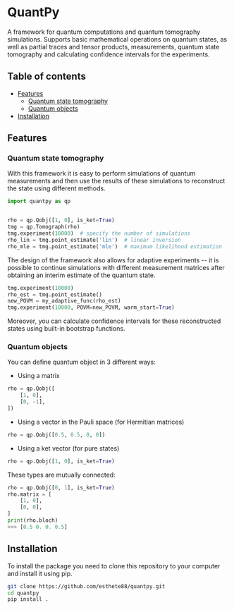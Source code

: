 # QuantPy

A framework for quantum computations and quantum tomography simulations. Supports basic mathematical operations on quantum states, as well as partial traces and tensor products, measurements, quantum state tomography and calculating confidence intervals for the experiments.

## Table of contents

- [Features](#features)
    - [Quantum state tomography](#quantum-state-tomography)
    - [Quantum objects](#quantum-objects)
- [Installation](#installation)

## Features

### Quantum state tomography

With this framework it is easy to perform simulations of quantum measurements and then use the results of these simulations to reconstruct the state using different methods.
```python
import quantpy as qp


rho = qp.Qobj([1, 0], is_ket=True)
tmg = qp.Tomograph(rho)
tmg.experiment(10000)  # specify the number of simulations
rho_lin = tmg.point_estimate('lin')  # linear inversion
rho_mle = tmg.point_estimate('mle')  # maximum likelihood estimation
```

The design of the framework also allows for adaptive experiments -- it is possible to continue simulations with different measurement matrices after obtaining an interim estimate of the quantum state.
```python
tmg.experiment(10000)
rho_est = tmg.point_estimate()
new_POVM = my_adaptive_func(rho_est)
tmg.experiment(10000, POVM=new_POVM, warm_start=True)
```

Moreover, you can calculate confidence intervals for these reconstructed states using built-in bootstrap functions.

### Quantum objects

You can define quantum object in 3 different ways:
- Using a matrix
```python
rho = qp.Qobj([
    [1, 0],
    [0, -1],
])
```
- Using a vector in the Pauli space (for Hermitian matrices)
```python
rho = qp.Qobj([0.5, 0.5, 0, 0])
```
- Using a ket vector (for pure states)
```python
rho = qp.Qobj([1, 0], is_ket=True)
```

These types are mutually connected:
```python
rho = qp.Qobj([0, 1], is_ket=True)
rho.matrix = [
    [1, 0],
    [0, 0],
]
print(rho.bloch)
>>> [0.5 0. 0. 0.5]
```

## Installation

To install the package you need to clone this repository to your computer and install it using pip.
```bash
git clone https://github.com/esthete88/quantpy.git
cd quantpy
pip install .
```

